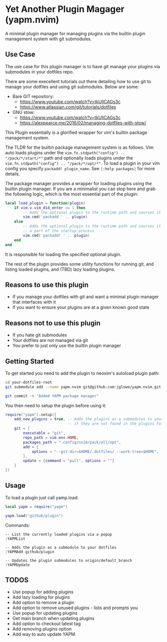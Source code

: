 # Yet Another Plugin Magager (yapm.nvim)

A minimal plugin manager for managing plugins via the builtin plugin management
system with git submodules.

## Use Case

The use case for this plugin manager is to have git manage your plugins via
submodules in your dotfiles repo.

There are some execellent tutorials out there detailing how to use git to manage
your dotfiles and using git submodules. Below are some:

- Bare GIT repository:
  - https://www.youtube.com/watch?v=tkUllCAGs3c
  - https://www.atlassian.com/git/tutorials/dotfiles
- GNU stow:
  - https://www.youtube.com/watch?v=tkUllCAGs3c
  - https://alexpearce.me/2016/02/managing-dotfiles-with-stow/

This Plugin essentially is a glorified wrapper for vim's builtin package
management system.

The TLDR for the builtin package management system is as
follows. Vim auto loads plugins under the
`vim.fn.stdpath("config") .. "/pack/*/start/*"` path and optionally loads
plugins under the `vim.fn.stdpath("config") .. "/pack/*/opt/*"`. To load a
plugin in your vim config you specify `packadd! plugin_name`. See
`|:help packages|` for more details.

The package manager provides a wrapper for loading plugins using the builtin
plugin manager. If you are a minimalist you can stop here and grab the following
logic, which is the most essential part of the plugin:

```lua
local load_plugin = function(plugin)
    if vim.v.vim_did_enter == 1 then
        -- Adds the optional plugin to the runtime path and sources it now
        vim.cmd('packadd ' .. plugin)
    else
        -- Adds the optional plugin to the runtime path and sources it later as
        -- a part of the startup process
        vim.cmd('packadd! ' .. plugin)
    end
end
```

It is responsible for loading the specified optional plugin.

The rest of the plugin provides some utility functions for running git, and
listing loaded plugins, and (TBD) lazy loading plugins.

## Reasons to use this plugin
- If you manage your dotfiles with git and want a minimal plugin manager that
  interfaces with it
- If you want to ensure your plugins are at a given known good state

## Reasons not to use this plugin
- If you hate git submodules
- Your dotfiles are not managed via git
- You prefer to just only use the builtin plugin manager

## Getting Started

To get started you need to add the plugin to neovim's autoload plugin path:
```bash
cd your-dotfiles-root
git submodule add --name yapm.nvim git@github.com:jglowe/yapm.nvim.git .config/nvim/pack/all/start/yapm.nvim

git commit -m "Added YAPM package manager"
```

You then need to setup the plugin before using it:
```lua
require("yapm").setup({
    add_new_plugins = true, -- Adds the plugins as a submodules to your dotfiles
                            -- if they are not found in the plugins folder
    git = {
        executable = "git",
        repo_path = vim.env.HOME,
        packages_path = ".config/nvim/pack/all/opt",
        add = {
            options = "--git-dir=$HOME/.dotfiles/ --work-tree=$HOME",
        },
        update = {command = "pull", options = ""}
    }
})
```

## Usage

To load a plugin just call yamp.load:
```lua
local yapm = require("yapm")

yapm.load("github/plugin")
```

Commands:
```
-- List the currently loaded plugins via a popup
:YAPMList

-- Adds the plugin as a submodule to your dotfiles
:YAPMAdd github/plugin

-- Updates the plugin submodules to origin/default_branch
:YAPMUpdate

```

## TODOS
- Use popup for adding plugins
- Add lazy loading for plugins
- Add option to remove a plugin
- Add option to remove unused plugins - lists and prompts you
- Use popup for updating plugins
- Get main branch when updating plugins
- Add option to checkout latest tag
- Add removing plugins option
- Add way to auto update YAPM
